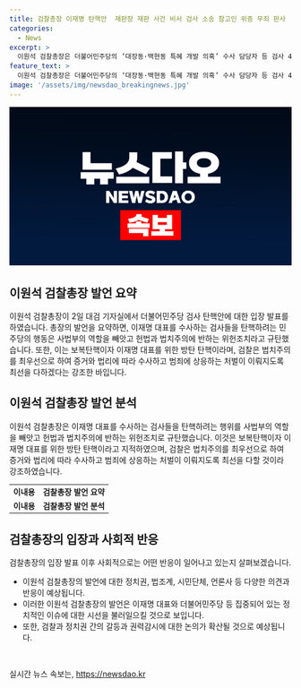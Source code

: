 ```yaml
---
title: 검찰총장 이재명 탄핵안  재판장 재판 사건 비서 검사 소송 참고인 위증 무죄 판사
categories:
  - News
excerpt: >
  이원석 검찰총장은 더불어민주당의 ‘대장동·백현동 특혜 개발 의혹’ 수사 담당자 등 검사 4명에 대한 탄핵소추안에 대해 권력자를 수사하는 검사를 탄핵해 수사와 재판을 못하게 만들고 권력자의 형사처벌을 모면하려는 것이라고 비판했다. 그는 민주당의 탄핵소추안을 보복탄핵이자 이재명 대표의 방탄을 위한 방탄 탄핵이라고 몰아쳤고, 검찰은 국회 절대 다수당의 외압에 절대 굴하지 않을 것이라며 법치주의를 강조했다.
feature_text: >
  이원석 검찰총장은 더불어민주당의 ‘대장동·백현동 특혜 개발 의혹’ 수사 담당자 등 검사 4명에 대한 탄핵소추안에 대해 권력자를 수사하는 검사를 탄핵해 수사와 재판을 못하게 만들고 권력자의 형사처벌을 모면하려는 것이라고 비판했다. 그는 민주당의 탄핵소추안을 보복탄핵이자 이재명 대표의 방탄을 위한 방탄 탄핵이라고 몰아쳤고, 검찰은 국회 절대 다수당의 외압에 절대 굴하지 않을 것이라며 법치주의를 강조했다.
image: '/assets/img/newsdao_breakingnews.jpg'
---
```


<p><img src="/assets/img/newsdao_breakingnews.jpg" alt="cryptoinkorea 속보" /></p>

<h2 data-ke-size="size26">이원석 검찰총장 발언 요약</h2>

<p data-ke-size="size16">이원석 검찰총장이 2일 대검 기자실에서 더불어민주당 검사 탄핵안에 대한 입장 발표를 하였습니다. 총장의 발언을 요약하면, 이재명 대표를 수사하는 검사들을 탄핵하려는 민주당의 행동은 사법부의 역할을 빼앗고 헌법과 법치주의에 반하는 위헌조치라고 규탄했습니다. 또한, 이는 보복탄핵이자 이재명 대표를 위한 방탄 탄핵이라며, 검찰은 법치주의를 최우선으로 하여 증거와 법리에 따라 수사하고 범죄에 상응하는 처벌이 이뤄지도록 최선을 다하겠다는 강조한 바입니다.</p>

<h2 data-ke-size="size26">이원석 검찰총장 발언 분석</h2>

<p data-ke-size="size16">이원석 검찰총장은 이재명 대표를 수사하는 검사들을 탄핵하려는 행위를 사법부의 역할을 빼앗고 헌법과 법치주의에 반하는 위헌조치로 규탄했습니다. 이것은 보복탄핵이자 이재명 대표를 위한 방탄 탄핵이라고 지적하였으며, 검찰은 법치주의를 최우선으로 하여 증거와 법리에 따라 수사하고 범죄에 상응하는 처벌이 이뤄지도록 최선을 다할 것이라 강조하였습니다.</p>

<table>
  <tr>
    <td style="text-align: center; height: 17px;"><b>이내용</b></td>
    <td style="text-align: center; height: 17px;"><b>검찰총장 발언 요약</b></td>
  </tr>
  <tr>
    <td style="text-align: center; height: 17px;"><b>이내용</b></td>
    <td style="text-align: center; height: 17px;"><b>검찰총장 발언 분석</b></td>
  </tr>
</table>

<h2 data-ke-size="size26">검찰총장의 입장과 사회적 반응</h2>

<p data-ke-size="size16">검찰총장의 입장 발표 이후 사회적으로는 어떤 반응이 일어나고 있는지 살펴보겠습니다.</p>

<ul>
  <li>이원석 검찰총장의 발언에 대한 정치권, 법조계, 시민단체, 언론사 등 다양한 의견과 반응이 예상됩니다.</li>
  <li>이러한 이원석 검찰총장의 발언은 이재명 대표와 더불어민주당 등 집중되어 있는 정치적인 이슈에 대한 시선을 불러일으킬 것으로 보입니다.</li>
  <li>또한, 검찰과 정치권 간의 갈등과 권력감시에 대한 논의가 확산될 것으로 예상됩니다.</li>
</ul>

<p data-ke-size="size16">&nbsp;</p>
실시간 뉴스 속보는, <a href="https://newsdao.kr" rel="dofollow">https://newsdao.kr</a>


